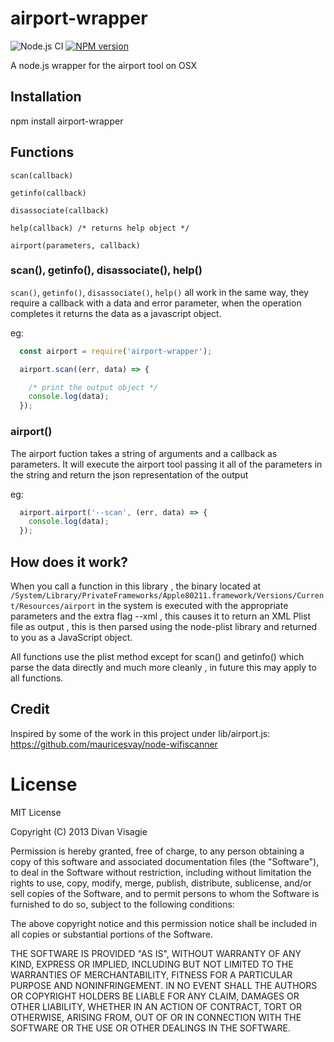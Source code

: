 # airport-wrapper

![Node.js CI](https://github.com/divanvisagie/airport-wrapper/workflows/Node.js%20CI/badge.svg)
[![NPM version](https://badge.fury.io/js/airport-wrapper.png)](http://badge.fury.io/js/airport-wrapper)

A node.js wrapper for the airport tool on OSX

## Installation 

  npm install airport-wrapper

## Functions

`scan(callback)`

`getinfo(callback)`

`disassociate(callback)`

`help(callback) /* returns help object */`

`airport(parameters, callback)`


### scan(), getinfo(), disassociate(), help()

`scan()`, `getinfo()`, `disassociate()`, `help()` all work in the same way, they require a callback with a data and error parameter, 
when the operation completes it returns the data as a javascript object.

eg:
```js
  const airport = require('airport-wrapper');

  airport.scan((err, data) => {

    /* print the output object */
    console.log(data);
  });
```

### airport()

The airport fuction takes a string of arguments and a callback as parameters. It will execute the airport tool passing it all of the parameters in the string and return the json representation of the output 

eg:

```js
  airport.airport('--scan', (err, data) => {
    console.log(data);
  });
```

## How does it work?

When you call a function in this library , the binary located at `/System/Library/PrivateFrameworks/Apple80211.framework/Versions/Current/Resources/airport` in the system is executed with the appropriate parameters and the extra flag 
--xml , this causes it to return an XML Plist file as output , this is then parsed using the node-plist library and 
returned to you as a JavaScript object.

All functions use the plist method except for scan() and getinfo() which parse the data directly and much more cleanly , in
future this may apply to all functions.

## Credit

Inspired by some of the work in this project under lib/airport.js: https://github.com/mauricesvay/node-wifiscanner

# License 

MIT License

Copyright (C) 2013 Divan Visagie

Permission is hereby granted, free of charge, to any person obtaining a copy of this software and associated documentation files (the "Software"), to deal in the Software without restriction, including without limitation the rights to use, copy, modify, merge, publish, distribute, sublicense, and/or sell copies of the Software, and to permit persons to whom the Software is furnished to do so, subject to the following conditions:

The above copyright notice and this permission notice shall be included in all copies or substantial portions of the Software.

THE SOFTWARE IS PROVIDED "AS IS", WITHOUT WARRANTY OF ANY KIND, EXPRESS OR IMPLIED, INCLUDING BUT NOT LIMITED TO THE WARRANTIES OF MERCHANTABILITY, FITNESS FOR A PARTICULAR PURPOSE AND NONINFRINGEMENT. IN NO EVENT SHALL THE AUTHORS OR COPYRIGHT HOLDERS BE LIABLE FOR ANY CLAIM, DAMAGES OR OTHER LIABILITY, WHETHER IN AN ACTION OF CONTRACT, TORT OR OTHERWISE, ARISING FROM, OUT OF OR IN CONNECTION WITH THE SOFTWARE OR THE USE OR OTHER DEALINGS IN THE SOFTWARE.
